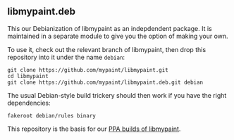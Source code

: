 ## libmypaint.deb

This our Debianization of libmypaint as an indepdendent package.
It is maintained in a separate module to give you the option of making your own.

To use it, check out the relevant branch of libmypaint, then drop this
repository into it under the name `debian`:

    git clone https://github.com/mypaint/libmypaint.git
    cd libmypaint
    git clone https://github.com/mypaint/libmypaint.deb.git debian

The usual Debian-style build trickery should then work if you have the right dependencies:

    fakeroot debian/rules binary

This repository is the basis for our [PPA builds of libmypaint](https://launchpad.net/~achadwick/+archive/ubuntu/mypaint-testing).
